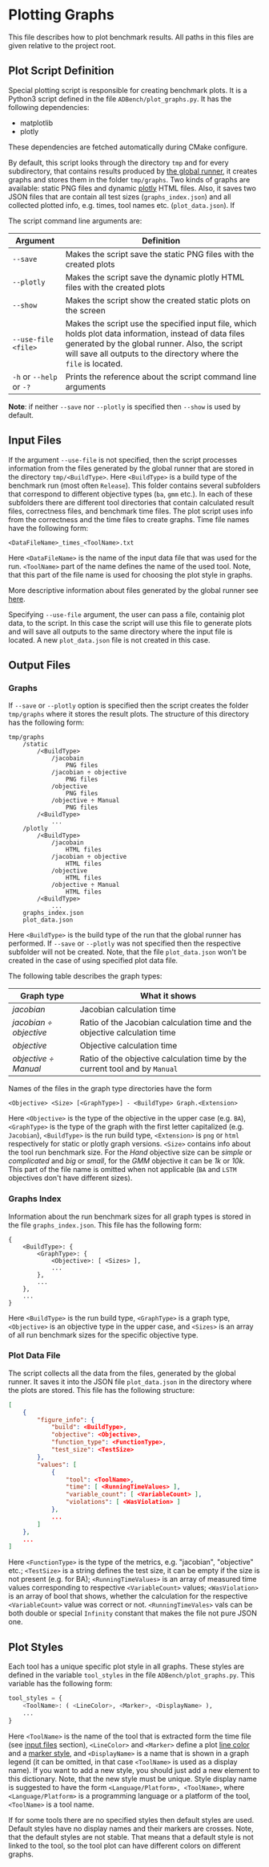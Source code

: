 # Plotting Graphs

This file describes how to plot benchmark results. All paths in this files are given relative to the project root.

## Plot Script Definition

Special plotting script is responsible for creating benchmark plots. It is a Python3 script defined in the file `ADBench/plot_graphs.py`. It has the following dependencies:

* matplotlib
* plotly

These dependencies are fetched automatically during CMake configure.

By default, this script looks through the directory `tmp` and for every subdirectory, that contains results produced by [the global runner](./GlobalRunner.md), it creates graphs and stores them in the folder `tmp/graphs`. Two kinds of graphs are available: static PNG files and dynamic [plotly](https://plot.ly/python/) HTML files. Also, it saves two JSON files that are contain all test sizes (`graphs_index.json`) and all collected plotted info, e.g. times, tool names etc. (`plot_data.json`). If 

The script command line arguments are:

| Argument | Definition |
| -- | -- |
| `--save` | Makes the script save the static PNG files with the created plots |
| `--plotly` | Makes the script save the dynamic plotly HTML files with the created plots |
| `--show` | Makes the script show the created static plots on the screen |
| `--use-file <file>` | Makes the script use the specified input file, which holds plot data information, instead of data files generated by the global runner. Also, the script will save all outputs to the directory where the `file` is located. |
| `-h` or `--help` or `-?` | Prints the reference about the script command line arguments |

__Note__: if neither `--save` nor `--plotly` is specified then `--show` is used by default.

## Input Files

If the argument `--use-file` is not specified, then the script processes information from the files generated by the global runner that are stored in the directory `tmp/<BuildType>`. Here `<BuildType>` is a build type of the benchmark run (most often `Release`). This folder contains several subfolders that correspond to different objective types (`ba`, `gmm` etc.). In each of these subfolders there are different tool directories that contain calculated result files, correctness files, and benchmark time files. The plot script uses info from the correctness and the time files to create graphs. Time file names have the following form:

```
<DataFileName>_times_<ToolName>.txt
```

Here `<DataFileName>` is the name of the input data file that was used for the run. `<ToolName>` part of the name defines the name of the used tool. Note, that this part of the file name is used for choosing the plot style in graphs.

More descriptive information about files generated by the global runner see [here](./GlobalRunner.md#Output).

Specifying `--use-file` argument, the user can pass a file, containig plot data, to the script. In this case the script will use this file to generate plots and will save all outputs to the same directory where the input file is located. A new `plot_data.json` file is not created in this case.

## Output Files

### Graphs

If `--save` or `--plotly` option is specified then the script creates the folder `tmp/graphs` where it stores the result plots. The structure of this directory has the following form:

```
tmp/graphs
    /static
        /<BuildType>
            /jacobain
                PNG files
            /jacobian ÷ objective
                PNG files
            /objective
                PNG files
            /objective ÷ Manual
                PNG files
        /<BuildType>
            ...
    /plotly
        /<BuildType>
            /jacobain
                HTML files
            /jacobian ÷ objective
                HTML files
            /objective
                HTML files
            /objective ÷ Manual
                HTML files
        /<BuildType>
            ...
    graphs_index.json
    plot_data.json
```

Here `<BuildType>` is the build type of the run that the global runner has performed. If `--save` or `--plotly` was not specified then the respective subfolder will not be created. Note, that the file `plot_data.json` won't be created in the case of using specified plot data file.

The following table describes the graph types:

| Graph type | What it shows |
| -- | -- |
| *jacobian* | Jacobian calculation time |
| *jacobian ÷ objective* | Ratio of the Jacobian calculation time and the objective calculation time |
| *objective* | Objective calculation time |
| *objective ÷ Manual* | Ratio of the objective calculation time by the current tool and by `Manual` |

Names of the files in the graph type directories have the form

```
<Objective> <Size> [<GraphType>] - <BuildType> Graph.<Extension>
```

Here `<Objective>` is the type of the objective in the upper case (e.g. `BA`), `<GraphType>` is the type of the graph with the first letter capitalized (e.g. `Jacobian`), `<BuildType>` is the run build type, `<Extension>` is `png` or `html` respectively for static or plotly graph versions. `<Size>` contains info about the tool run benchmark size. For the _Hand_ objective size can be _simple_ or _complicated_ and _big_ or _small_, for the _GMM_ objective it can be _1k_ or _10k_. This part of the file name is omitted when not applicable (`BA` and `LSTM` objectives don't have different sizes).

### Graphs Index

Information about the run benchmark sizes for all graph types is stored in the file `graphs_index.json`. This file has the following form:

```
{
    <BuildType>: {
        <GraphType>: {
            <Objective>: [ <Sizes> ],
            ...
        },
        ...
    },
    ...
}
```

Here `<BuildType>` is the run build type, `<GraphType>` is a graph type, `<Objective>` is an objective type in the upper case, and `<Sizes>` is an array of all run benchmark sizes for the specific objective type.

### Plot Data File

The script collects all the data from the files, generated by the global runner. It saves it into the JSON file `plot_data.json` in the directory where the plots are stored. This file has the following structure:

```json
[
    {
        "figure_info": {
            "build": <BuildType>,
            "objective": <Objective>,
            "function_type": <FunctionType>,
            "test_size": <TestSize>
        },
        "values": [
            {
                "tool": <ToolName>,
                "time": [ <RunningTimeValues> ],
                "variable_count": [ <VariableCount> ],
                "violations": [ <WasViolation> ]
            },
            ...
        ]
    },
    ...
]
```
Here `<FunctionType>` is the type of the metrics, e.g. "jacobian", "objective" etc.; `<TestSize>` is a string defines the test size, it can be empty if the size is not present (e.g. for BA); `<RunningTimeValues>` is an array of measured time values corresponding to respective `<VariableCount>` values; `<WasViolation>` is an array of bool that shows, whether the calculation for the respective `<VariableCount>` value was correct or not. `<RunningTimeVales>` vals can be both double or special `Infinity` constant that makes the file not pure JSON one.

## Plot Styles

Each tool has a unique specific plot style in all graphs. These styles are defined in the variable `tool_styles` in the file `ADBench/plot_graphs.py`. This variable has the following form:

```python
tool_styles = {
    <ToolName>: ( <LineColor>, <Marker>, <DisplayName> ),
    ...
}
```

Here `<ToolName>` is the name of the tool that is extracted form the time file (see [input files](#Input-files) section), `<LineColor>` and `<Marker>` define a plot [line color](https://matplotlib.org/2.0.2/api/colors_api.html) and a [marker style](https://matplotlib.org/2.1.2/api/markers_api.html#module-matplotlib.markers), and `<DisplayName>` is a name that is shown in a graph legend (it can be omitted, in that case `<ToolName>` is used as a display name). If you want to add a new style, you should just add a new element to this dictionary. Note, that the new style must be unique. Style display name is suggested to have the form `<Language/Platform>, <ToolName>`, where `<Language/Platform>` is a programming language or a platform of the tool, `<ToolName>` is a tool name.

If for some tools there are no specified styles then default styles are used. Default styles have no display names and their markers are crosses. Note, that the default styles are not stable. That means that a default style is not linked to the tool, so the tool plot can have different colors on different graphs. 
